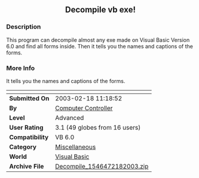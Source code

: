 ﻿<div align="center">

## Decompile vb exe\!


</div>

### Description

This program can decompile almost any exe made on Visual Basic Version 6.0 and find all forms inside. Then it tells you the names and captions of the forms.
 
### More Info
 
It tells you the names and captions of the forms.


<span>             |<span>
---                |---
**Submitted On**   |2003-02-18 11:18:52
**By**             |[Computer Controller](https://github.com/Planet-Source-Code/PSCIndex/blob/master/ByAuthor/computer-controller.md)
**Level**          |Advanced
**User Rating**    |3.1 (49 globes from 16 users)
**Compatibility**  |VB 6\.0
**Category**       |[Miscellaneous](https://github.com/Planet-Source-Code/PSCIndex/blob/master/ByCategory/miscellaneous__1-1.md)
**World**          |[Visual Basic](https://github.com/Planet-Source-Code/PSCIndex/blob/master/ByWorld/visual-basic.md)
**Archive File**   |[Decompile\_1546472182003\.zip](https://github.com/Planet-Source-Code/computer-controller-decompile-vb-exe__1-43318/archive/master.zip)








